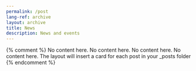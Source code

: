 ```yaml
---
permalink: /post
lang-ref: archive
layout: archive
title: News
description: News and events
---
```


{% comment %}
  No content here. No content here. No content here. No content here. The layout will insert a card for each post in your _posts folder
{% endcomment %}